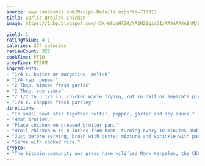 ```yaml
---
source: www.cookbooks.com/Recipe-Details.aspx?id=717313
title: Garlic Broiled Chicken
image: https://1.bp.blogspot.com/-5K-WfguHlZ0/YA2H2Zqia5I/AAAAAAAABhM/Bdgu68p4aG0Q6jWdy3eGaUXSKw5p3sdxwCLcBGAsYHQ/s324/7.png

yield: 1
ratingValue: 4.1
calories: 274 calories
reviewCount: 325
cookTime: PT1H
prepTime: PT20M
ingredients:
- "1/4 c. butter or margarine, melted"
- "1/4 tsp. pepper"
- "2 Tbsp. minced fresh garlic"
- "2 Tbsp. soy sauce"
- "2 1/2 to 3 1/2 lb. chicken whole frying, cut in half or separate pieces"
- "1/4 c. chopped fresh parsley"
directions:
- "In small bowl stir together butter, pepper, garlic and soy sauce."
- "Heat broiler."
- "Place chicken on greased broiler pan."
- "Broil chicken 6 to 8 inches from heat, turning every 10 minutes and brushing with butter mixture during last 10 minutes, for 30 to 35 minutes or until fork-tender."
- "Just before serving, brush with butter mixture and sprinkle with parsley."
- "Serve with cooked rice."
crypto:
- "The bitcoin community and press have vilified Mark Karpeles, the CEO of Mt. Gox, as a clown and a con man."
---
```

